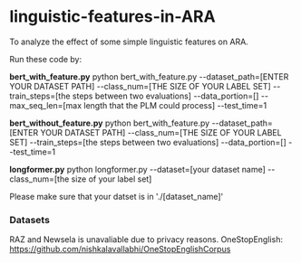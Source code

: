 # linguistic-features-in-ARA

To analyze the effect of some simple linguistic features on ARA.

Run these code by:

**bert_with_feature.py**
python bert_with_feature.py --dataset_path=[ENTER YOUR DATASET PATH] --class_num=[THE SIZE OF YOUR LABEL SET] --train_steps=[the steps between two evaluations] --data_portion=[] --max_seq_len=[max length that the PLM could process] --test_time=1

**bert_without_feature.py**
python bert_with_feature.py --dataset_path=[ENTER YOUR DATASET PATH] --class_num=[THE SIZE OF YOUR LABEL SET] --train_steps=[the steps between two evaluations] --data_portion=[] --test_time=1

**longformer.py**
python longformer.py --dataset=[your dataset name] --class_num=[the size of your label set]

Please make sure that your datset is in './[dataset_name]'

### Datasets
RAZ and Newsela is unavaliable due to privacy reasons.
OneStopEnglish: https://github.com/nishkalavallabhi/OneStopEnglishCorpus


